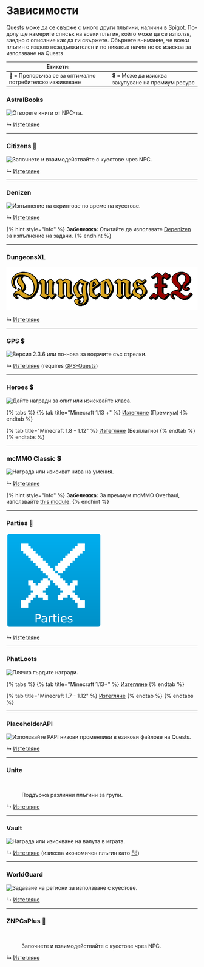 # Зависимости

Quests може да се свърже с много други плъгини, налични в [Spigot](https://www.spigotmc.org/). По-долу ще намерите списък на всеки плъгин, който може да се използв, заедно с описание как да ги свържете. Обърнете внимание, че всеки плъгин е изцяло незадължителен и по никакъв начин не се изисква за използване на Quests

| Етикети:                                                 |                                                   |
| -------------------------------------------------------- | ------------------------------------------------- |
| 🌟 = Препоръчва се за оптимално потребителско изживяване | 💲 = Може да изисква закупуване на премиум ресурс |

### AstralBooks

![Отворете книги от NPC-та.](https://camo.githubusercontent.com/a946d5d41882bd0e9ae444259bb863592f27a179cd134a040cabffb72274af20/68747470733a2f2f7777772e737069676f746d632e6f72672f646174612f7265736f757263655f69636f6e732f33372f33373436352e6a7067)

↳ [Изтегляне](https://github.com/NicoNekoDev/AstralBooks)

***

### Citizens 🌟

![Започнете и взаимодействайте с куестове чрез NPC.](https://camo.githubusercontent.com/0291e7fb6eaf46ac9d03bbb164c0da5592bb01d1125ce1908ccda4bfe9322b6a/68747470733a2f2f77696b692e636974697a656e736e7063732e636f2f696d616765732f312f31622f576f72646d61726b2e706e67)

↳ [Изтегляне](https://www.spigotmc.org/resources/citizens.13811/)

***

### Denizen

![Изпълнение на скриптове по време на куестове.](https://camo.githubusercontent.com/7f9cdc61cb0c90d0b14bb6cb853222fc9f9d4f6fb338b2fdf4f9e3b455a56cd9/68747470733a2f2f692e616c6578676f6f6477696e2e6d656469612f692f6d6973632f6535333961392e706e67)

↳ [Изтегляне](https://www.spigotmc.org/resources/denizen.21039/)

{% hint style="info" %}
**Забележка:** Опитайте да използвате [Depenizen](https://ci.citizensnpcs.co/job/Depenizen/) за изпълнение на задачи.
{% endhint %}

***

### DungeonsXL

![Създаване и се присъединят към групи, за да завършите куестове масово.](../.gitbook/assets/DungeonsXL.png)

↳ [Изтегляне](https://www.spigotmc.org/resources/dungeonsxl.9488/)

***

### GPS 💲

![Версия 2.3.6 или по-нова за водачите със стрелки.](https://camo.githubusercontent.com/b7330dd49cc77246b603c4802ebcffcecedbc9d9cd4ddba147d24fe0e06e10b9/68747470733a2f2f692e696d6775722e636f6d2f484a5979487a4d2e706e67)

↳ [Изтегляне](https://www.spigotmc.org/resources/gps-1-9-1-13-2-the-first-ever-minecraft-global-positioning-system.53672/) (requires [GPS-Quests](https://pikamug.gitbook.io/quests/casual/bridge-plugins#gps-quests))

***

### Heroes 💲

![Дайте награди за опит или изисквайте класа.](https://camo.githubusercontent.com/a22173723e927d32f02f6a8d5f1ecb0ef4cd32c993700f34e6de00b64b5a3f4d/687474703a2f2f692e696d6775722e636f6d2f386a46634656592e706e67)

{% tabs %}
{% tab title="Minecraft 1.13 +" %}
[Изтегляне](https://www.spigotmc.org/resources/%E2%9A%94-heroes-premium-%E2%9A%94.24734/) (Премиум)
{% endtab %}

{% tab title="Minecraft 1.8 -  1.12" %}
[Изтегляне](https://www.spigotmc.org/resources/heroes-legacy.305/) (Безплатно)
{% endtab %}
{% endtabs %}

***

### mcMMO Classic 💲

![Награда или изискват нива на умения.](https://camo.githubusercontent.com/bacd0f447ea7e426c865dcc9168e9f69e7cf61beb9e454178427926e0c82410a/68747470733a2f2f692e696d6775722e636f6d2f31745830692e706e67)

↳ [Изтегляне](https://www.spigotmc.org/resources/official-mcmmo-classic.2445/)

{% hint style="info" %}
**Забележка:** За премиум mcMMO Overhaul, използвайте [this module](https://pikamug.gitbook.io/quests/casual/modules#mcmmo-overhaul).
{% endhint %}

***

### Parties 🌟

![Създавайте и се присъединявайте към партита, за да завършите куестове масово.](https://raw.githubusercontent.com/AlessioDP/Parties/master/logo.png)

↳ [Изтегляне](https://www.spigotmc.org/resources/parties-an-advanced-parties-manager.3709/)

***

### PhatLoots

![Плячка гърдите награди.](https://camo.githubusercontent.com/46d7f1ad0aa4beed0bbd5c2e36118a1fd357fbd033169239720959811b53db83/68747470733a2f2f692e696d6775722e636f6d2f794869504a46682e706e67)

{% tabs %}
{% tab title="Minecraft 1.13+" %}
[Изтегляне](https://www.spigotmc.org/resources/phatloots-loot-tables-conditions-block-loots-mob-drops-1-13-1-16.68925/)
{% endtab %}

{% tab title="Minecraft 1.7 - 1.12" %}
[Изтегляне](http://codisimus.com/phatloots)
{% endtab %}
{% endtabs %}

***

### PlaceholderAPI

![Използвайте PAPI низови променливи в езикови файлове на Quests.](https://camo.githubusercontent.com/5f030c112dc1e7fcf18f44ce6a34e86d71a283797ecd88a776fff28af556f8a5/68747470733a2f2f692e696d6775722e636f6d2f366b6b3872374e2e706e67)

↳ [Изтегляне](https://www.spigotmc.org/resources/placeholderapi.6245/)

***

### Unite

<figure><img src="https://i.imgur.com/8CSt94n.png" alt=""><figcaption><p>Поддържа различни плъгини за групи.</p></figcaption></figure>

↳ [Изтегляне](https://www.spigotmc.org/resources/unite.95217/)

***

### Vault

![Награда или изискване на валута в играта.](https://camo.githubusercontent.com/713822b836312741b9b531a55774bfc57291c0f62296d70943118ee493b1df0a/68747470733a2f2f6d656469612e666f72676563646e2e6e65742f6174746163686d656e74732f3133342f3336312f7661756c742e706e67)

↳ [Изтегляне](https://www.spigotmc.org/resources/vault.34315/) (изиксва икономичен плъгин като [Fé](https://www.spigotmc.org/resources/fe.723/))

***

### WorldGuard

![Задаване на региони за използване с куестове.](https://camo.githubusercontent.com/55a494e4c5676605026ac22ae2c59e3097e9987e58196f04686418b51342a917/68747470733a2f2f692e696d6775722e636f6d2f53426b6b7a454e2e706e67)

↳ [Изтегляне](https://dev.bukkit.org/projects/worldguard/files)

***

### ZNPCsPlus 🌟

<figure><img src="https://www.spigotmc.org/data/resource_icons/109/109380.jpg" alt=""><figcaption><p>Започнете и взаимодействайте с куестове чрез NPC.</p></figcaption></figure>

↳ [Изтегляне](https://www.spigotmc.org/resources/znpcsplus.109380/)
